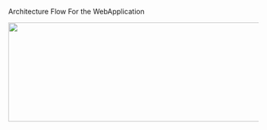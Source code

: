 Architecture Flow For the WebApplication

<a>
 <img src="https://github.com/Sharadvanth/FullStack-WebApp-DevOps/blob/main/Documents/Architecture.pdf" width="1000" height="200">
</a>
